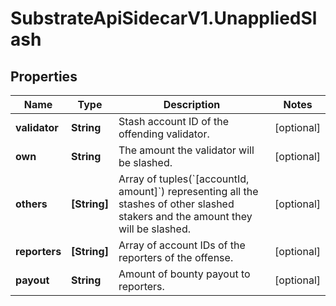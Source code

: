 # SubstrateApiSidecarV1.UnappliedSlash

## Properties

Name | Type | Description | Notes
------------ | ------------- | ------------- | -------------
**validator** | **String** | Stash account ID of the offending validator. | [optional] 
**own** | **String** | The amount the validator will be slashed. | [optional] 
**others** | **[String]** | Array of tuples(&#x60;[accountId, amount]&#x60;) representing all the stashes of other slashed stakers and the amount they will be slashed. | [optional] 
**reporters** | **[String]** | Array of account IDs of the reporters of the offense. | [optional] 
**payout** | **String** | Amount of bounty payout to reporters. | [optional] 


